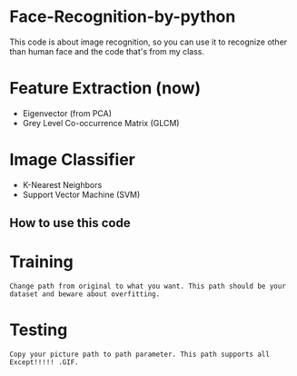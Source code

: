 # Face-Recognition-by-python
This code is about image recognition, so you can use it to recognize other than human face and the code that's from my class.

# Feature Extraction (now)
  - Eigenvector (from PCA)
  - Grey Level Co-occurrence Matrix (GLCM)

# Image Classifier
  - K-Nearest Neighbors
  - Support Vector Machine (SVM)

## How to use this code
 # Training
    Change path from original to what you want. This path should be your dataset and beware about overfitting.
 # Testing 
    Copy your picture path to path parameter. This path supports all Except!!!!! .GIF. 
